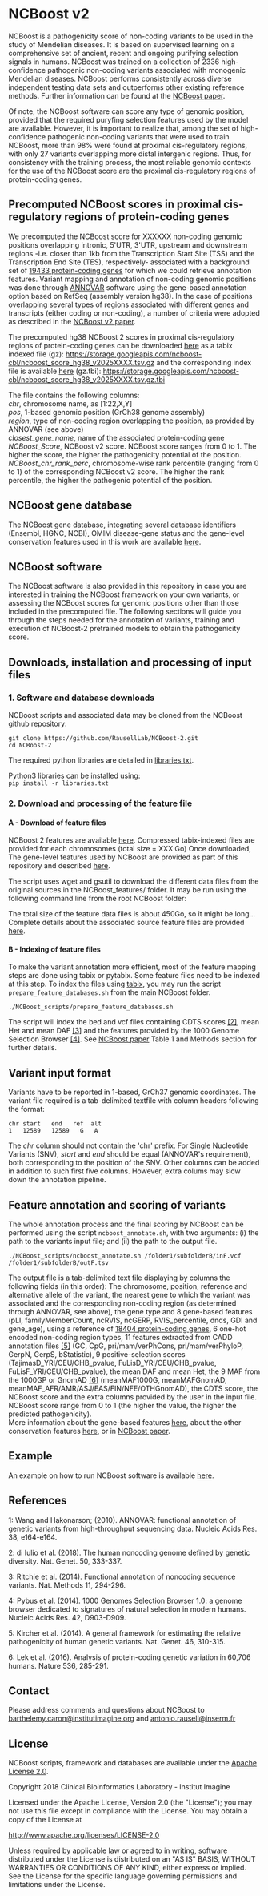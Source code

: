 # NCBoost v2
[]()  

NCBoost is a pathogenicity score of non-coding variants to be used in the study of Mendelian diseases. It is based on supervised learning on a comprehensive set of ancient, recent and ongoing purifying selection signals in humans. NCBoost was trained on a collection of 2336 high-confidence pathogenic non-coding variants associated with monogenic Mendelian diseases. NCBoost performs consistently across diverse independent testing data sets and outperforms other existing reference methods. Further information can be found at the [NCBoost paper]().

Of note, the NCBoost software can score any type of genomic position, provided that the required puryfing selection features used by the model are available. However, it is important to realize that, among the set of high-confidence pathogenic non-coding variants that were used to train NCBoost, more than 98%  were found at proximal cis-regulatory regions, with only 27 variants overlapping more distal intergenic regions. Thus, for consistency with the training process, the most reliable genomic contexts for the use of the NCBoost score are the proximal cis-regulatory regions of protein-coding genes.

## Precomputed NCBoost scores in proximal cis-regulatory regions of protein-coding genes

We precomputed the NCBoost score for XXXXXX non-coding genomic positions overlapping intronic, 5'UTR, 3'UTR, upstream and downstream regions -i.e. closer than 1kb from the Transcription Start Site (TSS) and the Transcription End Site (TES), respectively- associated with a background set of [19433 protein-coding genes](https://github.com/RausellLab/NCBoost/blob/master/data/geneDB_ncboost2.tsv) for which we could retrieve annotation features. Variant mapping and annotation of non-coding genomic positions was done through [ANNOVAR](http://annovar.openbioinformatics.org/en/latest/user-guide/download/) software using the gene-based annotation option based on RefSeq (assembly version hg38). In the case of positions overlapping several types of regions associated with different genes and transcripts (either coding or non-coding), a number of criteria were adopted as described in the [NCBoost v2 paper]().

The precomputed hg38 NCBoost 2 scores in proximal cis-regulatory regions of protein-coding genes can be downloaded [here]() as a tabix indexed file (gz):
https://storage.googleapis.com/ncboost-cbl/ncboost_score_hg38_v2025XXXX.tsv.gz
and the corresponding index file is available [here]() (gz.tbi):
https://storage.googleapis.com/ncboost-cbl/ncboost_score_hg38_v2025XXXX.tsv.gz.tbi

The file contains the following columns:  
*chr*, chromosome name, as [1:22,X,Y]  
*pos*, 1-based genomic position (GrCh38 genome assembly)  
*region*, type of non-coding region overlapping the position, as provided by ANNOVAR (see above)  
*closest_gene_name*, name of the associated protein-coding gene  
*NCBoost_Score*, NCBoost v2 score. NCBoost score ranges from 0 to 1. The higher the score, the higher the pathogenicity potential of the position.  
*NCBoost_chr_rank_perc*, chromosome-wise rank percentile (ranging from 0 to 1) of the corresponding NCBoost v2 score. The higher the rank percentile, the higher the pathogenic potential of the position.  

## NCBoost gene database
The NCBoost gene database, integrating several database identifiers (Ensembl, HGNC, NCBI), OMIM disease-gene status and the gene-level conservation features used in this work are available [here]().

## NCBoost software
The NCBoost software is also provided in this repository in case you are interested in training the NCBoost framework on your own variants, or assessing the NCBoost scores for genomic positions other than those included in the precomputed file.
The following sections will guide you through the steps needed for the annotation of variants, training and execution of NCBoost-2 pretrained models to obtain the pathogenicity score.


## Downloads, installation and processing of input files

### 1. Software and database downloads

NCBoost scripts and associated data may be cloned from the NCBoost github repository:
```
git clone https://github.com/RausellLab/NCBoost-2.git
cd NCBoost-2
```
The required python libraries are detailed in [libraries.txt](https://github.com/RausellLab/NCBoost-2/blob/master/libraries.txt).

Python3 libraries can be installed using:  
`pip install -r libraries.txt`

### 2. Download and processing of the feature file

#### A - Download of feature files

NCBoost 2 features are available [here](). Compressed tabix-indexed files are provided for each chromosomes (total size = XXX Go)
Once downloaded, 
The gene-level features used by NCBoost are provided as part of this repository and described [here](https://github.com/RausellLab/NCBoost/tree/master/NCBoost_data).  

The script uses wget and gsutil to download the different data files from the original sources in the NCBoost_features/ folder.
It may be run using the following command line from the root NCBoost folder:

The total size of the feature data files is about 450Go, so it might be long...
Complete details about the associated source feature files are provided [here](https://github.com/RausellLab/NCBoost/tree/master/NCBoost_features).

#### B - Indexing of feature files

To make the variant annotation more efficient, most of the feature mapping steps are done using tabix or pytabix. Some feature files need to be indexed at this step. 
To index the files using [tabix](http://www.htslib.org/doc/tabix.html), you may run the script `prepare_feature_databases.sh` from the main NCBoost folder.
```
./NCBoost_scripts/prepare_feature_databases.sh
```
The script will index the bed and vcf files containing CDTS scores [[2]](https://github.com/RausellLab/NCBoost#references), mean Het and mean DAF [[3]](https://github.com/RausellLab/NCBoost#references) and the features provided by the 1000 Genome Selection Browser [[4]](https://github.com/RausellLab/NCBoost#references). See [NCBoost paper](https://rdcu.be/bmlxX) Table 1 and Methods section for further details.


## Variant input format
Variants have to be reported in 1-based, GrCh37 genomic coordinates. The variant file required is a tab-delimited textfile with column headers following the format:
```
chr start   end   ref  alt
1   12589   12589   G   A
```

The *chr* column should not contain the 'chr' prefix.
For Single Nucleotide Variants (SNV), *start* and *end* should be equal (ANNOVAR's requirement), both corresponding to the position of the SNV.
Other columns can be added in addition to such first five columns. However, extra colums may slow down the annotation pipeline.

## Feature annotation and scoring of variants
The whole annotation process and the final scoring by NCBoost can be performed using the script `ncboost_annotate.sh`, with two arguments: (i) the path to the variants input file; and (ii) the path to the output file.

```
./NCBoost_scripts/ncboost_annotate.sh /folder1/subfolderB/inF.vcf /folder1/subfolderB/outF.tsv
```
The output file is a tab-delimited text file displaying by columns the following fields (in this order): The chromosome, position, reference and alternative allele of the variant, the nearest gene to which the variant was associated and the corresponding non-coding region (as determined through ANNOVAR, see above), the gene type and 8 gene-based features (pLI, familyMemberCount, ncRVIS, ncGERP, RVIS_percentile, dnds, GDI and gene_age), using a reference of [18404 protein-coding genes](https://github.com/RausellLab/NCBoost/blob/master/NCBoost_data/NCBoost_geneDB.tsv), 6 one-hot encoded non-coding region types, 11 features extracted from CADD annotation files [[5]](https://github.com/RausellLab/NCBoost#references) (GC, CpG, pri/mam/verPhCons, pri/mam/verPhyloP, GerpN, GerpS, bStatistic), 9 positive-selection scores (TajimasD_YRI/CEU/CHB_pvalue, FuLisD_YRI/CEU/CHB_pvalue, FuLisF_YRI/CEU/CHB_pvalue), the mean DAF and mean Het, the 9 MAF from the 1000GP or GnomAD [[6]](https://github.com/RausellLab/NCBoost#references) (meanMAF1000G, meanMAFGnomAD, meanMAF_AFR/AMR/ASJ/EAS/FIN/NFE/OTHGnomAD), the CDTS score, the NCBoost score and the extra columns provided by the user in the input file.  
NCBoost score range from 0 to 1 (the higher the value, the higher the predicted pathogenicity).  
More information about the gene-based features [here](https://github.com/RausellLab/NCBoost/tree/master/NCBoost_data#file-ncboost_genedbtsv), about the other conservation features [here](https://github.com/RausellLab/NCBoost/tree/master/NCBoost_features#feature-details), or in [NCBoost paper](https://rdcu.be/bmlxX).  

## Example
An example on how to run NCBoost software is available [here](https://github.com/RausellLab/NCBoost/tree/master/NCBoost_example).

## References
1: Wang and Hakonarson; (2010). ANNOVAR: functional annotation of genetic variants from high-throughput sequencing data. Nucleic Acids Res. 38, e164-e164.

2: di Iulio et al. (2018). The human noncoding genome defined by genetic diversity. Nat. Genet. 50, 333-337.

3: Ritchie et al. (2014). Functional annotation of noncoding sequence variants. Nat. Methods 11, 294-296.

4: Pybus et al. (2014). 1000 Genomes Selection Browser 1.0: a genome browser dedicated to signatures of natural selection in modern humans. Nucleic Acids Res. 42, D903-D909.

5: Kircher et al. (2014). A general framework for estimating the relative pathogenicity of human genetic variants. Nat. Genet. 46, 310-315.

6: Lek et al. (2016). Analysis of protein-coding genetic variation in 60,706 humans. Nature 536, 285-291.

## Contact
Please address comments and questions about NCBoost to barthelemy.caron@institutimagine.org and antonio.rausell@inserm.fr

## License
NCBoost scripts, framework and databases are available under the [Apache License 2.0](https://github.com/RausellLab/NCBoost/tree/master/LICENSE).

Copyright 2018 Clinical BioInformatics Laboratory - Institut Imagine

Licensed under the Apache License, Version 2.0 (the "License");
you may not use this file except in compliance with the License.
You may obtain a copy of the License at

   http://www.apache.org/licenses/LICENSE-2.0

Unless required by applicable law or agreed to in writing, software
distributed under the License is distributed on an "AS IS" BASIS,
WITHOUT WARRANTIES OR CONDITIONS OF ANY KIND, either express or implied.
See the License for the specific language governing permissions and
limitations under the License.
